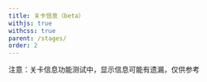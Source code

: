 ```yaml
---
title: 关卡信息（beta）
withjs: true
withcss: true
parent: /stages/
order: 2
---
```

注意：关卡信息功能测试中，显示信息可能有遗漏，仅供参考